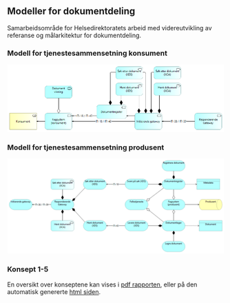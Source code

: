 ## Modeller for dokumentdeling

Samarbeidsområde for Helsedirektoratets arbeid med videreutvikling av referanse og målarkitektur for dokumentdeling.

### Modell for tjenestesammensetning konsument

![Konsument](docs/img/konsument.png)

### Modell for tjenestesammensetning produsent

![Produsent](docs/img/produsent.png)  

### Konsept 1-5

En oversikt over konseptene kan vises i [pdf rapporten](https://github.com/Direktoratet-for-e-helse/dokumentdeling-archi/blob/gh-pages/Dokumentdeling.pdf), eller på den automatisk genererte [html siden](https://direktoratet-for-e-helse.github.io/dokumentdeling-archi/). 